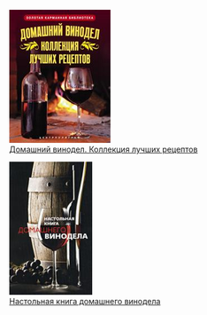 ![](Домашний%20винодел.%20Коллекция%20лучших%20рецептов.jpg)  
[Домашний винодел. Коллекция лучших рецептов](Домашний%20винодел.%20Коллекция%20лучших%20рецептов.md)

![](Настольная%20книга%20домашнего%20винодела.jpg)  
[Настольная книга домашнего винодела](Настольная%20книга%20домашнего%20винодела.md)
